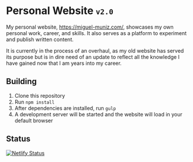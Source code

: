 # Personal Website <small>`v2.0`</small>

My personal website, https://miguel-muniz.com/, showcases my own personal work, career, and skills. It also serves as a platform to experiment and publish written content.

It is currently in the process of an overhaul, as my old website has served its purpose but is in dire need of an update to reflect all the knowledge I have gained now that I am years into my career.

## Building
1. Clone this repository
2. Run `npm install`
3. After dependencies are installed, run `gulp`
4. A development server will be started and the website will load in your default browser

## Status
[![Netlify Status](https://api.netlify.com/api/v1/badges/57534bda-cd67-4cf1-a85f-b2428f4284f2/deploy-status)](https://app.netlify.com/sites/miguel-muniz/deploys)
